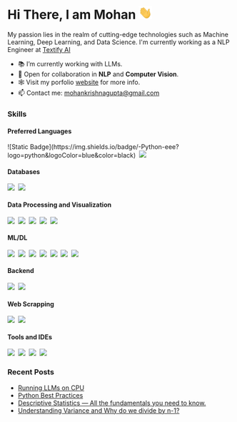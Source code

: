 <h1>Hi There, I am Mohan <img  src="assets/hi.gif" width="30px"></h1>

<p>My passion lies in the realm of cutting-edge technologies such as Machine Learning, Deep Learning, and Data Science. I'm currently working as a NLP Engineer at <a href="https://textify.ai/">Textify AI</a></p>

- 📚 I’m currently working with LLMs.
- 🤝 Open for collaboration in <b>NLP</b> and <b>Computer Vision</b>.
- 🕸️ Visit my porfolio [website](https://mohan-gupta.github.io/) for more info.
- 📫 Contact me: mohankrishnagupta@gmail.com

<h3>Skills</h3>
<h4>Preferred Languages</h4>
<p>![Static Badge](https://img.shields.io/badge/-Python-eee?logo=python&logoColor=blue&color=black)&nbsp&nbsp<img src="https://img.shields.io/badge/-C%2B%2B-eee?logo=c%2B%2B&logoColor=blue&color=black
"></p>
<h4>Databases</h4>
<p><img src="https://img.shields.io/badge/-MySQL-eee?logo=mysql&logoColor=white&color=black
">&nbsp&nbsp<img src="https://img.shields.io/badge/-MongoDB-eee?logo=mongodb&logoColor=green&color=black
"></p>
<h4>Data Processing and Visualization</h4>
<p><img src="https://img.shields.io/badge/-Numpy-eee?logo=numpy&logoColor=blue&color=black
">&nbsp&nbsp<img src="https://img.shields.io/badge/-Pandas-eee?logo=pandas&logoColor=blue&color=black
">&nbsp&nbsp<img src="https://img.shields.io/badge/Matplotlib-black
">&nbsp&nbsp<img src="https://img.shields.io/badge/Seaborn-black
">&nbsp&nbsp<img src="https://img.shields.io/badge/-Plotly-eee?logo=plotly&logoColor=blue&color=black
"></p>
<h4>ML/DL</h4>
<p><img src="https://img.shields.io/badge/-Scikit--Learn-eee?logo=scikitlearn&color=black
">&nbsp&nbsp<img src="https://img.shields.io/badge/-PyTorch-eee?logo=pytorch&color=black
">&nbsp&nbsp<img src="https://img.shields.io/badge/%F0%9F%A4%97%20Hugging%20Face-black">&nbsp&nbsp<img src="https://img.shields.io/badge/-Tensorflow-eee?logo=tensorflow&color=black
">&nbsp&nbsp<img src="https://img.shields.io/badge/-Keras-eee?logo=keras&logoColor=red&color=black
">&nbsp&nbsp<img src="https://img.shields.io/badge/-OpenCV-eee?logo=opencv&color=black
">&nbsp&nbsp<img src="https://img.shields.io/badge/-Scipy-eee?logo=scipy&color=black
"></p>
<h4>Backend</h4>
<p><img src="https://img.shields.io/badge/-FastAPI-eee?logo=fastapi&color=black
">&nbsp&nbsp<img src="https://img.shields.io/badge/-Flask-eee?logo=flask&color=black
"></p>
<h4>Web Scrapping</h4>
<p><img src="https://img.shields.io/badge/-Beautiful%20Soup-eee?color=black
">&nbsp&nbsp<img src="https://img.shields.io/badge/-Scrapy-eee?color=black
"></p>
<h4>Tools and IDEs</h4>
<p><img src="https://img.shields.io/badge/-Docker-eee?logo=docker&color=black
">&nbsp&nbsp<img src="https://img.shields.io/badge/-Jupyter%20Lab-eee?logo=jupyter&color=black
">&nbsp&nbsp<img src="https://img.shields.io/badge/-Vs%20Code-eee?logo=visualstudiocode&logoColor=blue&color=black
">&nbsp&nbsp<img src="https://img.shields.io/badge/-PyCharm-eee?logo=pycharm&logoColor=%23dbf567&color=black
"></p>


<h3>Recent Posts</h3>
<ul>
<li><a href = "https://medium.com/@mohan-gupta/running-llms-on-cpu-1455356b1b47">Running LLMs on CPU</a></li>
<li><a href = "https://medium.com/@mohan-gupta/python-best-practices-4ad47c81b9bc">Python Best Practices</a></li>
<li><a href = "https://medium.com/@mohan-gupta/descriptive-statistics-all-the-fundamentals-you-need-to-know-about-a9ce84697367">Descriptive Statistics — All the fundamentals you need to know.</a></li>
<li><a href = "https://medium.com/@mohan-gupta/understanding-variance-and-why-do-we-divide-by-n-1-58950c0953a4">Understanding Variance and Why do we divide by n-1?</a></li>
</ul>